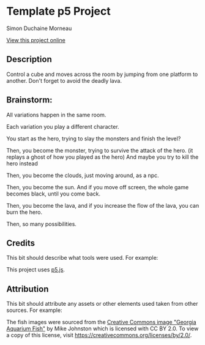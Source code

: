 # Template p5 Project

Simon Duchaine Morneau

[View this project online](https://simon-cod.github.io/Cart-253/Topics/Variation_Jam/The_Hero_1st_variation)

## Description

Control a cube and moves across the room by jumping from one platform to another. Don't forget to avoid the deadly lava. 

## Brainstorm:

All variations happen in the same room.

Each variation you play a different character.

You start as the hero, trying to slay the monsters and finish the level?

Then, you become the monster, trying to survive the attack of the hero. (it replays a ghost of how you played as the hero) And maybe you try to kill the hero instead

Then, you become the clouds, just moving around, as a npc.

Then, you become the sun. And if you move off screen, the whole game becomes black, until you come back.

Then, you become the lava, and if you increase the flow of the lava, you can burn the hero.

Then, so many possibilities.

## Credits

This bit should describe what tools were used. For example:

This project uses [p5.js](https://p5js.org).

## Attribution

This bit should attribute any assets or other elements used taken from other sources. For example:

The fish images were sourced from the [Creative Commons image "Georgia Aquarium Fish"](https://search.creativecommons.org/photos/96f6f770-eac1-488c-8abb-16bee7bcc874) by Mike Johnston which is licensed with CC BY 2.0. To view a copy of this license, visit https://creativecommons.org/licenses/by/2.0/.
